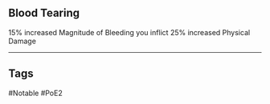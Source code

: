 ## Blood Tearing
15% increased Magnitude of Bleeding you inflict
25% increased Physical Damage

---
## Tags
#Notable
#PoE2
